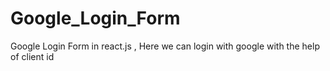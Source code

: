 # Google_Login_Form

Google Login Form in react.js , Here we can login with google with the help of client id 
